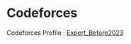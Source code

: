 # Codeforces
Codeforces Profile : [Expert_Before2023](https://codeforces.com/profile/Expert_Before2023)<br>

